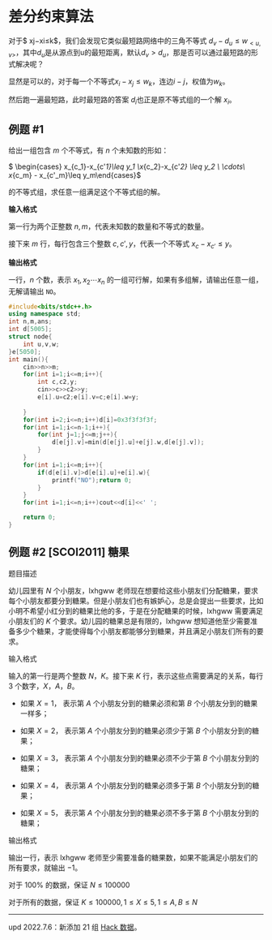 # 差分约束算法

对于$ xj​−xi​≤k$，我们会发现它类似最短路网络中的三角不等式 $d_v​−d_u​≤w_{<u,v>}$，其中$d_u$是从源点到u的最短距离，默认$d_v>d_u$​，那是否可以通过最短路的形式解决呢？

显然是可以的，对于每一个不等式$x_i-x_j≤w_k$，连边$i-j$，权值为$w_k$。

然后跑一遍最短路，此时最短路的答案 $d_i​$ 也正是原不等式组的一个解 $x_i​$。



## **例题 #1**

给出一组包含 $m$ 个不等式，有 $n$ 个未知数的形如：

$ \begin{cases} x_{c_1}-x_{c'_1}\leq y_1 \\x_{c_2}-x_{c'_2} \leq y_2 \\ \cdots\\ x_{c_m} - x_{c'_m}\leq y_m\end{cases}$

的不等式组，求任意一组满足这个不等式组的解。

**输入格式**

第一行为两个正整数 $n,m$，代表未知数的数量和不等式的数量。

接下来 $m$ 行，每行包含三个整数 $c,c',y$，代表一个不等式 $x_c-x_{c'}\leq y$。

**输出格式**

一行，$n$ 个数，表示 $x_1 , x_2 \cdots x_n$ 的一组可行解，如果有多组解，请输出任意一组，无解请输出 `NO`。



```C++
#include<bits/stdc++.h>
using namespace std;
int n,m,ans;
int d[5005];
struct node{
	int u,v,w;
}e[5050];
int main(){
	cin>>n>>m;
	for(int i=1;i<=m;i++){
		int c,c2,y;
		cin>>c>>c2>>y;
		e[i].u=c2;e[i].v=c;e[i].w=y;
	
	}
	for(int i=2;i<=n;i++)d[i]=0x3f3f3f3f;
	for(int i=1;i<=n-1;i++){
		for(int j=1;j<=m;j++){
			d[e[j].v]=min(d[e[j].u]+e[j].w,d[e[j].v]);
		}
	}
	for(int i=1;i<=m;i++){
		if(d[e[i].v]>d[e[i].u]+e[i].w){
			printf("NO");return 0;
		}
	}
	for(int i=1;i<=n;i++)cout<<d[i]<<' ';

    return 0;
}
```

## 例题 #2 [SCOI2011] 糖果

题目描述

幼儿园里有 $N$ 个小朋友，$\text{lxhgww}$ 老师现在想要给这些小朋友们分配糖果，要求每个小朋友都要分到糖果。但是小朋友们也有嫉妒心，总是会提出一些要求，比如小明不希望小红分到的糖果比他的多，于是在分配糖果的时候，$\text{lxhgww}$ 需要满足小朋友们的 $K$ 个要求。幼儿园的糖果总是有限的，$\text{lxhgww}$ 想知道他至少需要准备多少个糖果，才能使得每个小朋友都能够分到糖果，并且满足小朋友们所有的要求。

输入格式

输入的第一行是两个整数 $N$，$K$。接下来 $K$ 行，表示这些点需要满足的关系，每行 $3$ 个数字，$X$，$A$，$B$。

- 如果 $X=1$， 表示第 $A$ 个小朋友分到的糖果必须和第 $B$ 个小朋友分到的糖果一样多；

- 如果 $X=2$， 表示第 $A$ 个小朋友分到的糖果必须少于第 $B$ 个小朋友分到的糖果；

- 如果 $X=3$， 表示第 $A$ 个小朋友分到的糖果必须不少于第 $B$ 个小朋友分到的糖果；

- 如果 $X=4$， 表示第 $A$ 个小朋友分到的糖果必须多于第 $B$ 个小朋友分到的糖果；

- 如果 $X=5$， 表示第 $A$ 个小朋友分到的糖果必须不多于第 $B$ 个小朋友分到的糖果；

输出格式

输出一行，表示 $\text{lxhgww}$ 老师至少需要准备的糖果数，如果不能满足小朋友们的所有要求，就输出 $-1$。

对于 $100\%$ 的数据，保证 $N\leq100000$

对于所有的数据，保证 $K\leq100000, 1\leq X\leq5, 1\leq A, B\leq N$

---

$\text{upd 2022.7.6}$：新添加 $21$ 组 [Hack 数据](https://www.luogu.com.cn/discuss/454051)。

